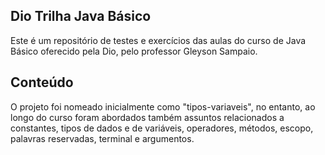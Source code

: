 ## Dio Trilha Java Básico

Este é um repositório de testes e exercícios das aulas do curso de Java Básico oferecido pela Dio, pelo professor Gleyson Sampaio.

## Conteúdo

O projeto foi nomeado inicialmente como "tipos-variaveis", no entanto, ao longo do curso foram abordados também assuntos relacionados a constantes, tipos de dados e de variáveis, operadores, métodos, escopo, palavras reservadas, terminal e argumentos.